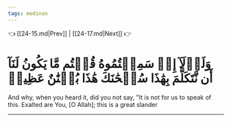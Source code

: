 ```yaml
---
tags: medinan
---
```


👈 [[24-15.md|Prev]] | [[24-17.md|Next]] 👉

# وَلَوۡلَآ إِذۡ سَمِعۡتُمُوهُ قُلۡتُم مَّا يَكُونُ لَنَآ أَن نَّتَكَلَّمَ بِهَٰذَا سُبۡحَٰنَكَ هَٰذَا بُهۡتَٰنٌ عَظِيمٞ

And why, when you heard it, did you not say, "It is not for us to speak of this. Exalted are You, [O Allah]; this is a great slander

---

